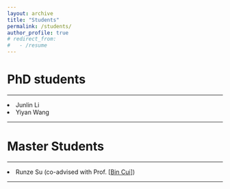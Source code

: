 ```yaml
---
layout: archive
title: "Students"
permalink: /students/
author_profile: true
# redirect_from:
#   - /resume
---
```


PhD students
===

---
<li>Junlin Li</li>
<li>Yiyan Wang</li>

---

Master Students
===

---
<li>Runze Su (co-advised with Prof. [<a href="https://cuibinpku.github.io">Bin Cui</a>])</li>

---